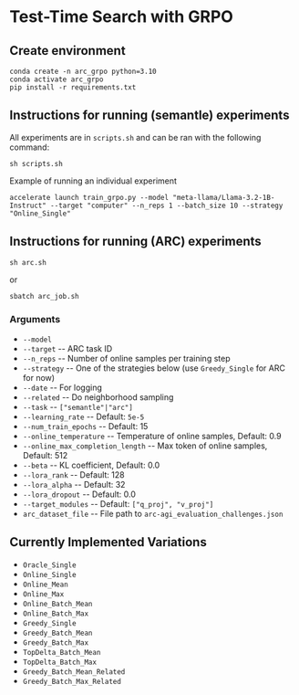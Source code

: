 # Test-Time Search with GRPO

## Create environment
```
conda create -n arc_grpo python=3.10
conda activate arc_grpo 
pip install -r requirements.txt
```

## Instructions for running (semantle) experiments
All experiments are in `scripts.sh` and can be ran with the following command:
```
sh scripts.sh
```

Example of running an individual experiment
```
accelerate launch train_grpo.py --model "meta-llama/Llama-3.2-1B-Instruct" --target "computer" --n_reps 1 --batch_size 10 --strategy "Online_Single"
```

## Instructions for running (ARC) experiments
```
sh arc.sh
```
or 
```
sbatch arc_job.sh
```

### Arguments

- `--model`
- `--target` -- ARC task ID
- `--n_reps` -- Number of online samples per training step
- `--strategy` -- One of the strategies below (use `Greedy_Single` for ARC for now)
- `--date` -- For logging
- `--related` -- Do neighborhood sampling
- `--task` -- `["semantle"|"arc"]`
- `--learning_rate` -- Default: `5e-5`
- `--num_train_epochs` -- Default: 15
- `--online_temperature` -- Temperature of online samples, Default: 0.9
- `--online_max_completion_length` -- Max token of online samples, Default: 512
- `--beta` -- KL coefficient, Default: 0.0
- `--lora_rank` -- Default: 128
- `--lora_alpha` -- Default: 32
- `--lora_dropout` -- Default: 0.0
- `--target_modules` -- Default: `["q_proj", "v_proj"]`
- `arc_dataset_file` -- File path to `arc-agi_evaluation_challenges.json`



## Currently Implemented Variations
- `Oracle_Single`
- `Online_Single`
- `Online_Mean`
- `Online_Max`
- `Online_Batch_Mean`
- `Online_Batch_Max`
- `Greedy_Single`
- `Greedy_Batch_Mean`
- `Greedy_Batch_Max`
- `TopDelta_Batch_Mean`
- `TopDelta_Batch_Max`
- `Greedy_Batch_Mean_Related`
- `Greedy_Batch_Max_Related`
